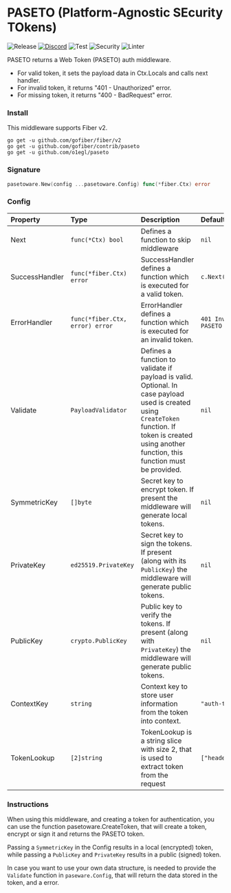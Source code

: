 # PASETO (Platform-Agnostic SEcurity TOkens)

![Release](https://img.shields.io/github/release/gofiber/contrib.svg)
[![Discord](https://img.shields.io/discord/704680098577514527?style=flat&label=%F0%9F%92%AC%20discord&color=00ACD7)](https://gofiber.io/discord)
![Test](https://github.com/gofiber/contrib/workflows/Tests/badge.svg)
![Security](https://github.com/gofiber/contrib/workflows/Security/badge.svg)
![Linter](https://github.com/gofiber/contrib/workflows/Linter/badge.svg)

PASETO returns a Web Token (PASETO) auth middleware.

- For valid token, it sets the payload data in Ctx.Locals and calls next handler.
- For invalid token, it returns "401 - Unauthorized" error.
- For missing token, it returns "400 - BadRequest" error.

### Install

This middleware supports Fiber v2.

```
go get -u github.com/gofiber/fiber/v2
go get -u github.com/gofiber/contrib/paseto
go get -u github.com/o1egl/paseto
```

### Signature

```go
pasetoware.New(config ...pasetoware.Config) func(*fiber.Ctx) error
```

### Config

| Property       | Type                            | Description                                                                                                                                                                                             | Default                         |
| :------------- | :------------------------------ | :------------------------------------------------------------------------------------------------------------------------------------------------------------------------------------------------------ | :------------------------------ |
| Next           | `func(*Ctx) bool`               | Defines a function to skip middleware                                                                                                                                                                   | `nil`                           |
| SuccessHandler | `func(*fiber.Ctx) error`        | SuccessHandler defines a function which is executed for a valid token.                                                                                                                                  | `c.Next()`                      |
| ErrorHandler   | `func(*fiber.Ctx, error) error` | ErrorHandler defines a function which is executed for an invalid token.                                                                                                                                 | `401 Invalid or expired PASETO` |
| Validate       | `PayloadValidator`              | Defines a function to validate if payload is valid. Optional. In case payload used is created using `CreateToken` function. If token is created using another function, this function must be provided. | `nil`                           |
| SymmetricKey   | `[]byte`                        | Secret key to encrypt token. If present the middleware will generate local tokens.                                                                                                                                                                           | `nil`                           |
| PrivateKey   | `ed25519.PrivateKey`                        | Secret key to sign the tokens. If present (along with its `PublicKey`) the middleware will generate public tokens.                                                                                                                                                                           | `nil`
| PublicKey   | `crypto.PublicKey`                        | Public key to verify the tokens. If present (along with `PrivateKey`) the middleware will generate public tokens.                                                                                                                                                                           | `nil`
| ContextKey     | `string`                        | Context key to store user information from the token into context.                                                                                                                                      | `"auth-token"`                  |
| TokenLookup    | `[2]string`                     | TokenLookup is a string slice with size 2, that is used to extract token from the request                                                                                                               | `["header","Authorization"]`    |

### Instructions

When using this middleware, and creating a token for authentication, you can use the function pasetoware.CreateToken, that will create a token, encrypt or sign it and returns the PASETO token.

Passing a `SymmetricKey` in the Config results in a local (encrypted) token, while passing a `PublicKey` and `PrivateKey` results in a public (signed) token.

In case you want to use your own data structure, is needed to provide the `Validate` function in `paseware.Config`, that will return the data stored in the token, and a error.
